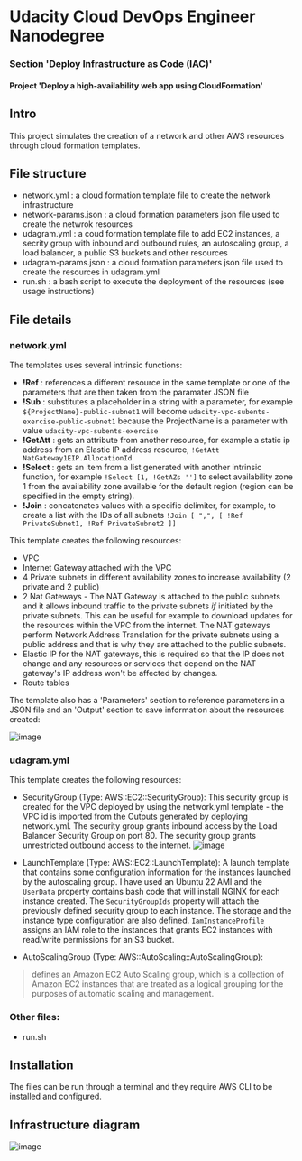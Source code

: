 # Udacity Cloud DevOps Engineer Nanodegree
### Section 'Deploy Infrastructure as Code (IAC)'
#### Project 'Deploy a high-availability web app using CloudFormation'

## Intro

This project simulates the creation of a network and other AWS resources through cloud formation templates.

## File structure 

* network.yml : a cloud formation template file to create the network infrastructure
* network-params.json : a cloud formation parameters json file used to create the netwrok resources
* udagram.yml : a coud formation template file to add EC2 instances, a secrity group with inbound and outbound rules, an autoscaling group, a load balancer, a public S3 buckets and other resources
* udagram-params.json : a cloud formation parameters json file used to create the resources in udagram.yml
* run.sh : a bash script to execute the deployment of the resources (see usage instructions)

## File details
### network.yml 

The templates uses several intrinsic functions:
* **!Ref** : references a different resource in the same template or one of the parameters that are then taken from the paramater JSON file
* **!Sub** : substitutes a placeholder in a string with a parameter, for example ``${ProjectName}-public-subnet1`` will become ``udacity-vpc-subents-exercise-public-subnet1`` because the ProjectName is a parameter with value ``udacity-vpc-subents-exercise``
* **!GetAtt** : gets an attribute from another resource, for example a static ip address from an Elastic IP address resource, ``!GetAtt NatGateway1EIP.AllocationId``
* **!Select** : gets an item from a list generated with another intrinsic function, for example ``!Select [1, !GetAZs '']`` to select availability zone 1 from the availability zone available for the default region (region can be specified in the empty string).
* **!Join** : concatenates values with a specific delimiter, for example, to create a list with the IDs of all subnets ``!Join [ ",", [ !Ref PrivateSubnet1, !Ref PrivateSubnet2 ]]``

This template creates the following resources:

* VPC
* Internet Gateway attached with the VPC
* 4 Private subnets in different availability zones to increase availability (2 private and 2 public)
* 2 Nat Gateways - The NAT Gateway is attached to the public subnets and it allows inbound traffic to the private subnets *if* initiated by the private subnets. This can be useful for example to download updates for the resources within the VPC from the internet.
  The NAT gateways perform Network Address Translation for the private subnets using a public address and that is why they are attached to the public subnets.
* Elastic IP for the NAT gateways, this is required so that the IP does not change and any resources or services that depend on the NAT gateway's IP address won't be affected by changes.
* Route tables

The template also has a 'Parameters' section to reference parameters in a JSON file and an 'Output' section to save information about the resources created:

![image](https://github.com/dedalus94/iac-project/assets/49538048/2524a4f7-d54c-45a0-ae5e-a415cacbaf21)

### udagram.yml

This template creates the following resources:

* SecurityGroup (Type: AWS::EC2::SecurityGroup): This security group is created for the VPC deployed by using the network.yml template - the VPC id is imported from the Outputs generated by deploying network.yml.
The security group grants inbound access by the Load Balancer Security Group on port 80.
The security group grants unrestricted outbound access to the internet.
![image](https://github.com/dedalus94/iac-project/assets/49538048/59e6bcb1-03e5-4ce6-9c20-3f59c0bc82ec)
 
*  LaunchTemplate (Type: AWS::EC2::LaunchTemplate): A launch template that contains some configuration information for the instances launched by the autoscaling group. I have used an Ubuntu 22 AMI and the `UserData` property contains bash code that will install NGINX for each instance created.
The `SecurityGroupIds` property will attach the previously defined security group to each instance. The storage and the instance type configuration are also defined.
`IamInstanceProfile` assigns an IAM role to the instances that grants EC2 instances with read/write permissions for an S3 bucket.
  
*  AutoScalingGroup (Type: AWS::AutoScaling::AutoScalingGroup):
  > defines an Amazon EC2 Auto Scaling group, which is a collection of Amazon EC2 instances that are treated as a logical grouping for the purposes of automatic scaling and management.


### Other files:

- run.sh


## Installation 

The files can be run through a terminal and they require AWS CLI to be installed and configured.


## Infrastructure diagram

![image](https://github.com/dedalus94/cloud-formation-IAC-scripts/assets/49538048/f00ec782-c634-4b69-8330-cb466971ce07)


